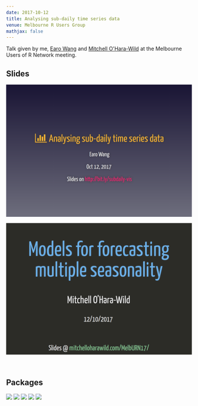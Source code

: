 ```yaml
---
date: 2017-10-12
title: Analysing sub-daily time series data
venue: Melbourne R Users Group
mathjax: false
---
```


Talk given by me, [Earo Wang](http://earo.me) and [Mitchell O'Hara-Wild](https://www.mitchelloharawild.com/) at the Melbourne Users of R Network meeting.

## Slides

<div id='speakerdeck'>
<p><script async class="speakerdeck-embed" data-id="a8b2aa8d610a485183f11901c8be5313" data-ratio="1.33333333333333" src="//speakerdeck.com/assets/embed.js"></script>
</p>
</div>

[![](/img/earotalk.png)](http://slides.earo.me/meetup17/)

[![](/img/mitchtalk.png)](http://slides.mitchelloharawild.com/melburn17/)

&nbsp;&nbsp;&nbsp;

## Packages

[![](/img/tsibblesticker.resized.png)](https://github.com/earowang/tsibble)
[![](/img/sugrrantssticker.resized.png)](http://pkg.earo.me/sugrrants)
[![](/img/fasstersticker.resized.png)](https://github.com/mitchelloharawild/fasster)
[![](/img/forecaststicker.resized.png)](http://pkg.robjhyndman.com/forecast)
[![](/img/htssticker.resized.png)](http://pkg.earo.me/hts)
